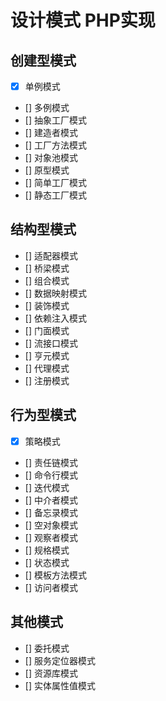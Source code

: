 # 设计模式 PHP实现

## 创建型模式
- [x] 单例模式
- [] 多例模式
- [] 抽象工厂模式
- [] 建造者模式
- [] 工厂方法模式
- [] 对象池模式
- [] 原型模式
- [] 简单工厂模式
- [] 静态工厂模式

## 结构型模式
- [] 适配器模式
- [] 桥梁模式
- [] 组合模式
- [] 数据映射模式
- [] 装饰模式
- [] 依赖注入模式
- [] 门面模式
- [] 流接口模式
- [] 亨元模式
- [] 代理模式
- [] 注册模式

## 行为型模式
- [x] 策略模式
- [] 责任链模式
- [] 命令行模式
- [] 迭代模式
- [] 中介者模式
- [] 备忘录模式
- [] 空对象模式
- [] 观察者模式
- [] 规格模式
- [] 状态模式
- [] 模板方法模式
- [] 访问者模式

## 其他模式
- [] 委托模式
- [] 服务定位器模式
- [] 资源库模式
- [] 实体属性值模式
